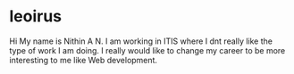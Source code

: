 # leoirus

Hi My name is Nithin A N.
I am working in ITIS where I dnt really like the type of work I am doing. I really would like to change my career to be more interesting to me like Web development.

